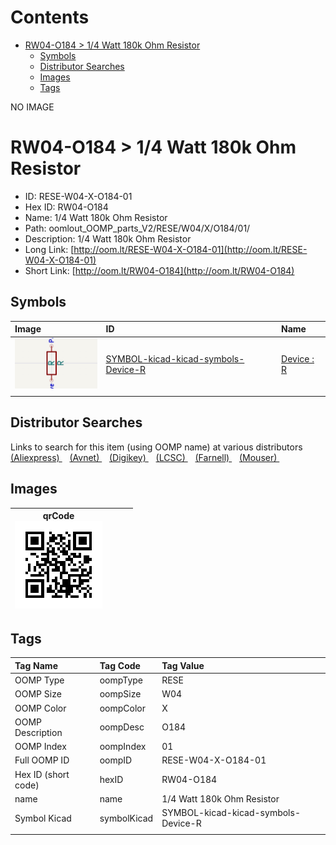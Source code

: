 



Contents
========

* [RW04-O184 > 1/4 Watt 180k Ohm Resistor](#rw04-o184--14-watt-180k-ohm-resistor)
	* [Symbols](#symbols)
	* [Distributor Searches](#distributor-searches)
	* [Images](#images)
	* [Tags](#tags)
  
NO IMAGE  
# RW04-O184 > 1/4 Watt 180k Ohm Resistor

- ID: RESE-W04-X-O184-01
- Hex ID: RW04-O184
- Name: 1/4 Watt 180k Ohm Resistor
- Path: oomlout_OOMP_parts_V2/RESE/W04/X/O184/01/
- Description: 1/4 Watt 180k Ohm Resistor
- Long Link: [http://oom.lt/RESE-W04-X-O184-01](http://oom.lt/RESE-W04-X-O184-01)
- Short Link: [http://oom.lt/RW04-O184](http://oom.lt/RW04-O184)

## Symbols
  

|Image|ID|Name|
| :--- | :--- | :--- |
|[![](https://raw.githubusercontent.com/oomlout/oomlout_OOMP_eda_V2/main/SYMBOL/kicad/kicad-symbols/Device/R/image_140.png)](https://github.com/oomlout/oomlout_OOMP_eda_V2/tree/main/SYMBOL/kicad/kicad-symbols/Device/R/)|[SYMBOL-kicad-kicad-symbols-Device-R](https://github.com/oomlout/oomlout_OOMP_eda_V2/tree/main/SYMBOL/kicad/kicad-symbols/Device/R/)|[Device : R](https://github.com/oomlout/oomlout_OOMP_eda_V2/tree/main/SYMBOL/kicad/kicad-symbols/Device/R/)|
||||

## Distributor Searches
  
Links to search for this item (using OOMP name) at various distributors  
[(Aliexpress) ](https://www.aliexpress.com/wholesale?SearchText=1/4+Watt+180k+Ohm+Resistor)&nbsp;&nbsp;&nbsp;[(Avnet) ](https://www.avnet.com/shop/us/search/1/4+Watt+180k+Ohm+Resistor)&nbsp;&nbsp;&nbsp;[(Digikey) ](https://www.digikey.co.uk/en/products/result?s=1/4+Watt+180k+Ohm+Resistor)&nbsp;&nbsp;&nbsp;[(LCSC) ](https://www.lcsc.com/search?q=1/4+Watt+180k+Ohm+Resistor)&nbsp;&nbsp;&nbsp;[(Farnell) ](https://uk.farnell.com/search?st=1/4+Watt+180k+Ohm+Resistor)&nbsp;&nbsp;&nbsp;[(Mouser) ](https://www.mouser.com/c/?q=1/4+Watt+180k+Ohm+Resistor)&nbsp;&nbsp;&nbsp;
## Images
  

|qrCode<br>[![](https://raw.githubusercontent.com/oomlout/oomlout_OOMP_parts_V2/main/RESE/W04/X/O184/01/qrCode_140.png)](https://github.com/oomlout/oomlout_OOMP_parts_V2/tree/main/RESE/W04/X/O184/01/qrCode.png)||||
| :---: | :---: | :---: | :---: |

## Tags
  

|Tag Name|Tag Code|Tag Value|
| :--- | :--- | :--- |
|OOMP Type|oompType|RESE|
|OOMP Size|oompSize|W04|
|OOMP Color|oompColor|X|
|OOMP Description|oompDesc|O184|
|OOMP Index|oompIndex|01|
|Full OOMP ID|oompID|RESE-W04-X-O184-01|
|Hex ID (short code)|hexID|RW04-O184|
|name|name|1/4 Watt 180k Ohm Resistor|
|Symbol Kicad|symbolKicad|SYMBOL-kicad-kicad-symbols-Device-R|
||||
